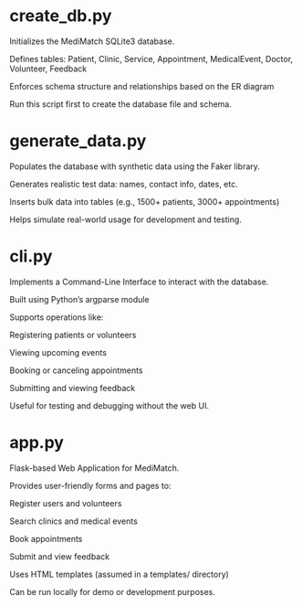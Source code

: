 # create_db.py
Initializes the MediMatch SQLite3 database.

Defines tables: Patient, Clinic, Service, Appointment, MedicalEvent, Doctor, Volunteer, Feedback

Enforces schema structure and relationships based on the ER diagram

Run this script first to create the database file and schema.

# generate_data.py
Populates the database with synthetic data using the Faker library.

Generates realistic test data: names, contact info, dates, etc.

Inserts bulk data into tables (e.g., 1500+ patients, 3000+ appointments)

Helps simulate real-world usage for development and testing.

# cli.py
Implements a Command-Line Interface to interact with the database.

Built using Python’s argparse module

Supports operations like:

Registering patients or volunteers

Viewing upcoming events

Booking or canceling appointments

Submitting and viewing feedback

Useful for testing and debugging without the web UI.

# app.py
Flask-based Web Application for MediMatch.

Provides user-friendly forms and pages to:

Register users and volunteers

Search clinics and medical events

Book appointments

Submit and view feedback

Uses HTML templates (assumed in a templates/ directory)

Can be run locally for demo or development purposes.
